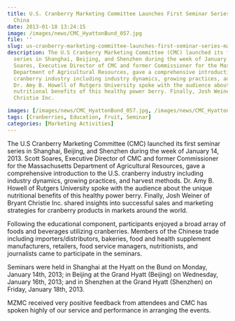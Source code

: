```yaml
---
title: U.S. Cranberry Marketing Committee Launches First Seminar Series in Mainland
  China
date: 2013-01-18 13:24:15
image: /images/news/CMC_HyattonBund_057.jpg
file: ''
slug: us-cranberry-marketing-committee-launches-first-seminar-series-mainland-china
description: The U.S Cranberry Marketing Committee (CMC) launched its first seminar
  series in Shanghai, Beijing, and Shenzhen during the week of January 14, 2013. Scott
  Soares, Executive Director of CMC and former Commissioner for the Massachusetts
  Department of Agricultural Resources, gave a comprehensive introduction to the U.S.
  cranberry industry including industry dynamics, growing practices, and harvest methods.
  Dr. Amy B. Howell of Rutgers University spoke with the audience about the unique
  nutritional benefits of this healthy power berry. Finally, Josh Weiner of Bryant
  Christie Inc.

images: [/images/news/CMC_HyattonBund_057.jpg, /images/news/CMC_HyattonBund_047.jpg]
tags: [Cranberries, Education, Fruit, Seminar]
categories: [Marketing Activities]
---
```

<p>The U.S Cranberry Marketing Committee (CMC) launched its first seminar series in Shanghai, Beijing, and Shenzhen during the week of January 14, 2013. Scott Soares, Executive Director of CMC and former Commissioner for the Massachusetts Department of Agricultural Resources, gave a comprehensive introduction to the U.S. cranberry industry including industry dynamics, growing practices, and harvest methods. Dr. Amy B. Howell of Rutgers University spoke with the audience about the unique nutritional benefits of this healthy power berry. Finally, Josh Weiner of Bryant Christie Inc. shared insights into successful sales and marketing strategies for cranberry products in markets around the world.</p>
<p>Following the educational component, participants enjoyed a broad array of foods and beverages utilizing cranberries. Members of the Chinese trade including importers/distributors, bakeries, food and health supplement manufacturers, retailers, food service managers, nutritionists, and journalists came to participate in the seminars.</p>
<p>Seminars were held in Shanghai at the Hyatt on the Bund on Monday, January 14th, 2013; in Beijing at the Grand Hyatt (Beijing) on Wednesday, January 16th, 2013; and in Shenzhen at the Grand Hyatt (Shenzhen) on Friday, January 18th, 2013.</p>
<p>MZMC received very positive feedback from attendees and CMC has spoken highly of our service and performance in arranging the events.</p>

